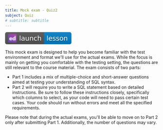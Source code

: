 ```yaml
---
title: Mock exam - Quiz2
subject: Quiz
# subtitle: subtitle
---
```


[![](images/launch-lesson-blue-ed.svg)][ed link]

This mock exam is designed to help you become familiar with the test environment and format we'll use for the actual exams. While the focus is mainly on getting you comfortable with the testing setting, the questions are still relevant to the course material. The exam consists of two parts:


- Part 1 includes a mix of multiple-choice and short-answer questions aimed at testing your understanding of SQL syntax.
- Part 2 will require you to write a SQL statement based on detailed instructions. Be sure to follow these instructions closely, specifically which columns to select, as your code will need to pass certain test cases. Your code should run without errors and meet all the specified requirements.


Please note that during the actual exams, you'll be able to move on to Part 2 only after submitting Part 1. Additionally, the number of questions may vary.

[ed link]: https://edstem.org/us/courses/47021/lessons/80285
